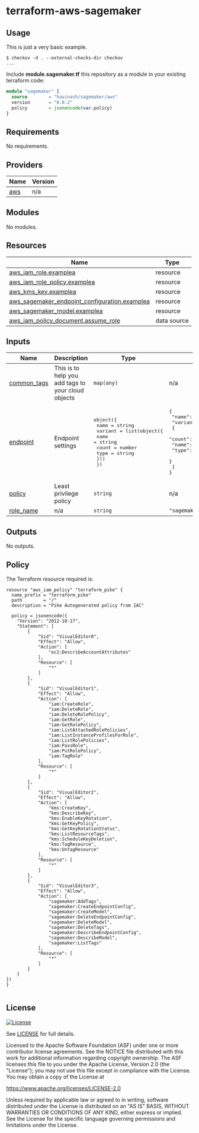 # terraform-aws-sagemaker


## Usage

This is just a very basic example.

```cli
$ checkov -d . --external-checks-dir checkov
...
```


Include **module.sagemaker.tf** this repository as a module in your existing terraform code:

```terraform
module "sagemaker" {
  source        = "havinash/sagemaker/aws"
  version       = "0.0.2"
  policy        = jsonencode(var.policy)
}
```

<!-- BEGINNING OF PRE-COMMIT-TERRAFORM DOCS HOOK -->
## Requirements

No requirements.

## Providers

| Name | Version |
|------|---------|
| <a name="provider_aws"></a> [aws](#provider\_aws) | n/a |

## Modules

No modules.

## Resources

| Name | Type |
|------|------|
| [aws_iam_role.examplea](https://registry.terraform.io/providers/hashicorp/aws/latest/docs/resources/iam_role) | resource |
| [aws_iam_role_policy.examplea](https://registry.terraform.io/providers/hashicorp/aws/latest/docs/resources/iam_role_policy) | resource |
| [aws_kms_key.examplea](https://registry.terraform.io/providers/hashicorp/aws/latest/docs/resources/kms_key) | resource |
| [aws_sagemaker_endpoint_configuration.examplea](https://registry.terraform.io/providers/hashicorp/aws/latest/docs/resources/sagemaker_endpoint_configuration) | resource |
| [aws_sagemaker_model.examplea](https://registry.terraform.io/providers/hashicorp/aws/latest/docs/resources/sagemaker_model) | resource |
| [aws_iam_policy_document.assume_role](https://registry.terraform.io/providers/hashicorp/aws/latest/docs/data-sources/iam_policy_document) | data source |

## Inputs

| Name | Description | Type | Default | Required |
|------|-------------|------|---------|:--------:|
| <a name="input_common_tags"></a> [common\_tags](#input\_common\_tags) | This is to help you add tags to your cloud objects | `map(any)` | n/a | yes |
| <a name="input_endpoint"></a> [endpoint](#input\_endpoint) | Endpoint settings | <pre>object({<br>    name = string<br>    variant = list(object({<br>      name  = string<br>      count = number<br>      type  = string<br>    }))<br>  })</pre> | <pre>{<br>  "name": "my-endpoint-config",<br>  "variant": [<br>    {<br>      "count": 1,<br>      "name": "variant-1",<br>      "type": "ml.t2.medium"<br>    }<br>  ]<br>}</pre> | no |
| <a name="input_policy"></a> [policy](#input\_policy) | Least privilege policy | `string` | n/a | yes |
| <a name="input_role_name"></a> [role\_name](#input\_role\_name) | n/a | `string` | `"sagemaker"` | no |

## Outputs

No outputs.
<!-- END OF PRE-COMMIT-TERRAFORM DOCS HOOK -->

## Policy

<!-- BEGINNING OF PRE-COMMIT-PIKE DOCS HOOK -->
The Terraform resource required is:

```golang
resource "aws_iam_policy" "terraform_pike" {
  name_prefix = "terraform_pike"
  path        = "/"
  description = "Pike Autogenerated policy from IAC"

  policy = jsonencode({
    "Version": "2012-10-17",
    "Statement": [
        {
            "Sid": "VisualEditor0",
            "Effect": "Allow",
            "Action": [
                "ec2:DescribeAccountAttributes"
            ],
            "Resource": [
                "*"
            ]
        },
        {
            "Sid": "VisualEditor1",
            "Effect": "Allow",
            "Action": [
                "iam:CreateRole",
                "iam:DeleteRole",
                "iam:DeleteRolePolicy",
                "iam:GetRole",
                "iam:GetRolePolicy",
                "iam:ListAttachedRolePolicies",
                "iam:ListInstanceProfilesForRole",
                "iam:ListRolePolicies",
                "iam:PassRole",
                "iam:PutRolePolicy",
                "iam:TagRole"
            ],
            "Resource": [
                "*"
            ]
        },
        {
            "Sid": "VisualEditor2",
            "Effect": "Allow",
            "Action": [
                "kms:CreateKey",
                "kms:DescribeKey",
                "kms:EnableKeyRotation",
                "kms:GetKeyPolicy",
                "kms:GetKeyRotationStatus",
                "kms:ListResourceTags",
                "kms:ScheduleKeyDeletion",
                "kms:TagResource",
                "kms:UntagResource"
            ],
            "Resource": [
                "*"
            ]
        },
        {
            "Sid": "VisualEditor3",
            "Effect": "Allow",
            "Action": [
                "sagemaker:AddTags",
                "sagemaker:CreateEndpointConfig",
                "sagemaker:CreateModel",
                "sagemaker:DeleteEndpointConfig",
                "sagemaker:DeleteModel",
                "sagemaker:DeleteTags",
                "sagemaker:DescribeEndpointConfig",
                "sagemaker:DescribeModel",
                "sagemaker:ListTags"
            ],
            "Resource": [
                "*"
            ]
        }
    ]
})
}


```
<!-- END OF PRE-COMMIT-PIKE DOCS HOOK -->


## License

[![License](https://img.shields.io/badge/License-Apache%202.0-blue.svg)](https://opensource.org/licenses/Apache-2.0)

See [LICENSE](LICENSE) for full details.

Licensed to the Apache Software Foundation (ASF) under one
or more contributor license agreements. See the NOTICE file
distributed with this work for additional information
regarding copyright ownership. The ASF licenses this file
to you under the Apache License, Version 2.0 (the
"License"); you may not use this file except in compliance
with the License. You may obtain a copy of the License at

<https://www.apache.org/licenses/LICENSE-2.0>

Unless required by applicable law or agreed to in writing,
software distributed under the License is distributed on an
"AS IS" BASIS, WITHOUT WARRANTIES OR CONDITIONS OF ANY
KIND, either express or implied. See the License for the
specific language governing permissions and limitations
under the License.
